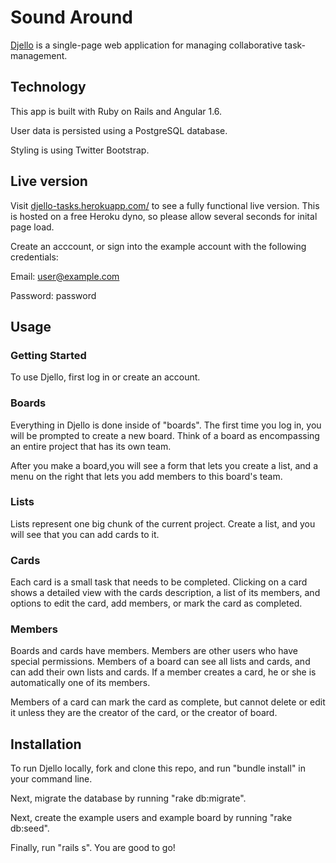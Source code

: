# Sound Around

[Djello](https://djello-tasks.herokuapp.com/) is a single-page web application for managing collaborative task-management.

## Technology

This app is built with Ruby on Rails and Angular 1.6.

User data is persisted using a PostgreSQL database.

Styling is using Twitter Bootstrap.

## Live version

Visit [djello-tasks.herokuapp.com/](https://djello-tasks.herokuapp.com/) to see a fully functional live version. This is hosted on a free Heroku dyno, so please allow several seconds for inital page load.

Create an acccount, or sign into the example account with the following credentials: 

Email: user@example.com

Password: password

## Usage

### Getting Started
To use Djello, first log in or create an account. 

### Boards
Everything in Djello is done inside of "boards". The first time you log in, you will be prompted to create a new board. Think of a board as encompassing an entire project that has its own team.

After you make a board,you will see a form that lets you create a list, and a menu on the right that lets you add members to this board's team.

### Lists
Lists represent one big chunk of the current project. Create a list, and you will see that you can add cards to it. 

### Cards
Each card is a small task that needs to be completed. Clicking on a card shows a detailed view with the cards description, a list of its members, and options to edit the card, add members, or mark the card as completed.

### Members
Boards and cards have members. Members are other users who have special permissions. Members of a board can see all lists and cards, and can add their own lists and cards. If a member creates a card, he or she is automatically one of its members.

Members of a card can mark the card as complete, but cannot delete or edit it unless they are the creator of the card, or the creator of board.

## Installation

To run Djello locally, fork and clone this repo, and run "bundle install" in your command line.

Next, migrate the database by running "rake db:migrate".

Next, create the example users and example board by running "rake db:seed".

Finally, run "rails s". You are good to go!

